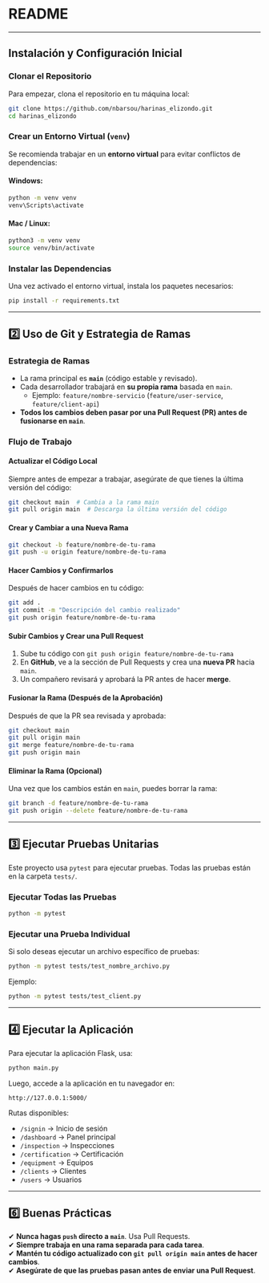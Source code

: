 # README

---

## **Instalación y Configuración Inicial**

### **Clonar el Repositorio**

Para empezar, clona el repositorio en tu máquina local:

```bash
git clone https://github.com/nbarsou/harinas_elizondo.git
cd harinas_elizondo
```

### **Crear un Entorno Virtual (`venv`)**

Se recomienda trabajar en un **entorno virtual** para evitar conflictos de dependencias:

#### **Windows:**

```bash
python -m venv venv
venv\Scripts\activate
```

#### **Mac / Linux:**

```bash
python3 -m venv venv
source venv/bin/activate
```

### **Instalar las Dependencias**

Una vez activado el entorno virtual, instala los paquetes necesarios:

```bash
pip install -r requirements.txt
```

---

## **2️⃣ Uso de Git y Estrategia de Ramas**

### **Estrategia de Ramas**

- La rama principal es **`main`** (código estable y revisado).
- Cada desarrollador trabajará en **su propia rama** basada en `main`.
  - Ejemplo: `feature/nombre-servicio` (`feature/user-service`, `feature/client-api`)
- **Todos los cambios deben pasar por una Pull Request (PR) antes de fusionarse en `main`**.

### **Flujo de Trabajo**

#### **Actualizar el Código Local**

Siempre antes de empezar a trabajar, asegúrate de que tienes la última versión del código:

```bash
git checkout main  # Cambia a la rama main
git pull origin main  # Descarga la última versión del código
```

#### **Crear y Cambiar a una Nueva Rama**

```bash
git checkout -b feature/nombre-de-tu-rama
git push -u origin feature/nombre-de-tu-rama
```

#### **Hacer Cambios y Confirmarlos**

Después de hacer cambios en tu código:

```bash
git add .
git commit -m "Descripción del cambio realizado"
git push origin feature/nombre-de-tu-rama
```

#### **Subir Cambios y Crear una Pull Request**

1. Sube tu código con `git push origin feature/nombre-de-tu-rama`
2. En **GitHub**, ve a la sección de Pull Requests y crea una **nueva PR** hacia `main`.
3. Un compañero revisará y aprobará la PR antes de hacer **merge**.

#### **Fusionar la Rama (Después de la Aprobación)**

Después de que la PR sea revisada y aprobada:

```bash
git checkout main
git pull origin main
git merge feature/nombre-de-tu-rama
git push origin main
```

#### **Eliminar la Rama (Opcional)**

Una vez que los cambios están en `main`, puedes borrar la rama:

```bash
git branch -d feature/nombre-de-tu-rama
git push origin --delete feature/nombre-de-tu-rama
```

---

## **3️⃣ Ejecutar Pruebas Unitarias**

Este proyecto usa `pytest` para ejecutar pruebas. Todas las pruebas están en la carpeta `tests/`.

### **Ejecutar Todas las Pruebas**

```bash
python -m pytest
```

### **Ejecutar una Prueba Individual**

Si solo deseas ejecutar un archivo específico de pruebas:

```bash
python -m pytest tests/test_nombre_archivo.py
```

Ejemplo:

```bash
python -m pytest tests/test_client.py
```

---

## **4️⃣ Ejecutar la Aplicación**

Para ejecutar la aplicación Flask, usa:

```bash
python main.py
```

Luego, accede a la aplicación en tu navegador en:

```
http://127.0.0.1:5000/
```

Rutas disponibles:

- `/signin` → Inicio de sesión
- `/dashboard` → Panel principal
- `/inspection` → Inspecciones
- `/certification` → Certificación
- `/equipment` → Equipos
- `/clients` → Clientes
- `/users` → Usuarios

---

## **6️⃣ Buenas Prácticas**

✔ **Nunca hagas `push` directo a `main`**. Usa Pull Requests.  
✔ **Siempre trabaja en una rama separada para cada tarea**.  
✔ **Mantén tu código actualizado con `git pull origin main` antes de hacer cambios**.  
✔ **Asegúrate de que las pruebas pasan antes de enviar una Pull Request**.
